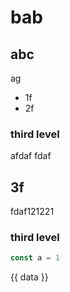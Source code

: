 # bab

## abc
ag
- 1f
- 2f
### third level
afdaf
fdaf

## 3f
fdaf121221
### third level



```jsx
const a = 1
```


<script setup>
  const data = 1;
</script>

{{ data }}